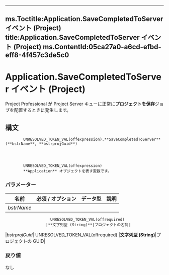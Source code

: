 

---
ms.Toctitle:Application.SaveCompletedToServer イベント (Project)
title:Application.SaveCompletedToServer イベント (Project)
ms.ContentId:05ca27a0-a6cd-efbd-eff8-4f457c3de5c0
---
# Application.SaveCompletedToServer イベント (Project)




Project Professional が Project Server キューに正常に**プロジェクトを保存**ジョブを配置するときに発生します。

## 構文

            UNRESOLVED_TOKEN_VAL(offexpression).**SaveCompletedToServer**(**bstrName**, **bstrprojGuid**)




            UNRESOLVED_TOKEN_VAL(offexpression)
            **Application** オブジェクトを表す変数です。

### パラメーター

|**名前**|**必須 / オプション**|**データ型**|**説明**|
|---|---|---|---|
|*bstrName*|
                        UNRESOLVED_TOKEN_VAL(offrequired)
                      |**文字列型 (String)**|プロジェクトの名前|
|*bstrprojGuid*|
                        UNRESOLVED_TOKEN_VAL(offrequired)
                      |**文字列型 (String)**|プロジェクトの GUID|



### 戻り値
なし






